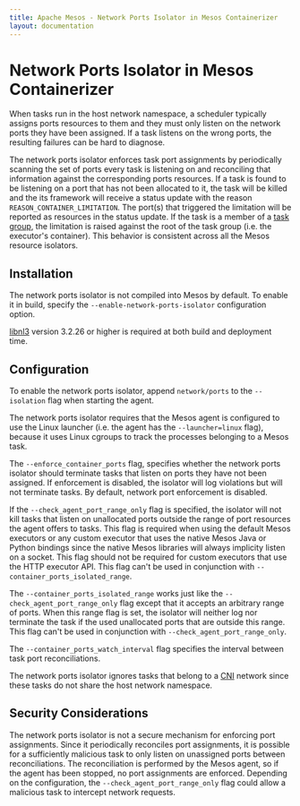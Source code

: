 ```yaml
---
title: Apache Mesos - Network Ports Isolator in Mesos Containerizer
layout: documentation
---
```


# Network Ports Isolator in Mesos Containerizer

When tasks run in the host network namespace, a scheduler typically
assigns ports resources to them and they must only listen on the network
ports they have been assigned. If a task listens on the wrong ports,
the resulting failures can be hard to diagnose.

The network ports isolator enforces task port assignments by periodically
scanning the set of ports every task is listening on and reconciling that
information against the corresponding ports resources. If a task is found
to be listening on a port that has not been allocated to it, the task
will be killed and the its framework will receive a status update with
the reason `REASON_CONTAINER_LIMITATION`. The port(s) that triggered the
limitation will be reported as resources in the status update. If the task
is a member of a [task group](../nested-container-and-task-group.md),
the limitation is raised against the root of the task group (i.e. the
executor's container). This behavior is consistent across all the Mesos
resource isolators.

## Installation

The network ports isolator is not compiled into Mesos by default. To
enable it in build, specify the `--enable-network-ports-isolator`
configuration option.

[libnl3](https://github.com/thom311/libnl/releases) version 3.2.26 or
higher is required at both build and deployment time.

## Configuration

To enable the network ports isolator, append `network/ports` to the
`--isolation` flag when starting the agent.

The network ports isolator requires that the Mesos agent is configured
to use the Linux launcher (i.e. the agent has the `--launcher=linux`
flag), because it uses Linux cgroups to track the processes belonging
to a Mesos task.

The `--enforce_container_ports` flag, specifies whether the network
ports isolator should terminate tasks that listen on ports they have
not been assigned. If enforcement is disabled, the isolator will log
violations but will not terminate tasks. By default, network port
enforcement is disabled.

If the `--check_agent_port_range_only` flag is specified, the isolator
will not kill tasks that listen on unallocated ports outside the range
of port resources the agent offers to tasks. This flag is required when
using the default Mesos executors or any custom executor that uses the
native Mesos Java or Python bindings since the native Mesos libraries
will always implicity listen on a socket. This flag should not be
required for custom executors that use the HTTP executor API. This flag
can't be used in conjunction with `--container_ports_isolated_range`.

The `--container_ports_isolated_range` works just like the
`--check_agent_port_range_only` flag except that it accepts an
arbitrary range of ports. When this range flag is set, the isolator
will neither log nor terminate the task if the used unallocated
ports that are outside this range. This flag can't be used in
conjunction with `--check_agent_port_range_only`.

The `--container_ports_watch_interval` flag specifies the interval
between task port reconciliations.

The network ports isolator ignores tasks that belong to a [CNI](../cni.md)
network since these tasks do not share the host network namespace.

## Security Considerations

The network ports isolator is not a secure mechanism for enforcing
port assignments. Since it periodically reconciles port assignments,
it is possible for a sufficiently malicious task to only listen
on unassigned ports between reconciliations. The reconciliation is
performed by the Mesos agent, so if the agent has been stopped, no
port assignments are enforced. Depending on the configuration, the
`--check_agent_port_range_only` flag could allow a malicious task to
intercept network requests.
